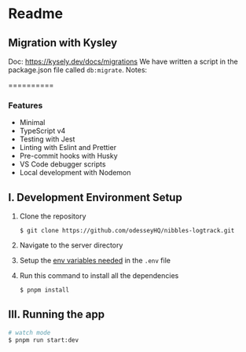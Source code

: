 # Readme

## Migration with Kysley

Doc: https://kysely.dev/docs/migrations
We have written a script in the package.json file called `db:migrate`.
Notes:

==========

### Features

- Minimal
- TypeScript v4
- Testing with Jest
- Linting with Eslint and Prettier
- Pre-commit hooks with Husky
- VS Code debugger scripts
- Local development with Nodemon

## I. Development Environment Setup

1. Clone the repository
   ```
   $ git clone https://github.com/odesseyHQ/nibbles-logtrack.git
   ```
2. Navigate to the server directory
3. Setup the [env variables needed](#ii-environment-variables-needed) in the `.env` file
4. Run this command to install all the dependencies

   ```bash
   $ pnpm install
   ```

## III. Running the app

```bash
# watch mode
$ pnpm run start:dev
```

